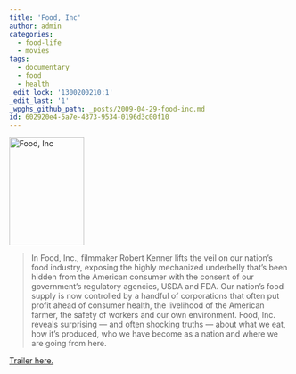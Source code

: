 ```yaml
---
title: 'Food, Inc'
author: admin
categories:
  - food-life
  - movies
tags:
  - documentary
  - food
  - health
_edit_lock: '1300200210:1'
_edit_last: '1'
_wpghs_github_path: _posts/2009-04-29-food-inc.md
id: 602920e4-5a7e-4373-9534-0196d3c00f10
---
```

<p><img src="https://chrisenns.com/wp-content/uploads/2009/04/foodinc_200904171457jpg1.jpeg" alt="Food, Inc" title="Food, Inc" width="134" height="193" class="aligncenter size-full wp-image-1607" /></p>
<blockquote><p>In Food, Inc., filmmaker Robert Kenner lifts the veil on our nation’s food industry, exposing the highly mechanized underbelly that’s been hidden from the American consumer with the consent of our government’s regulatory agencies, USDA and FDA. Our nation’s food supply is now controlled by a handful of corporations that often put profit ahead of consumer health, the livelihood of the American farmer, the safety of workers and our own environment. Food, Inc. reveals surprising — and often shocking truths — about what we eat, how it’s produced, who we have become as a nation and where we are going from here.</p></blockquote>
<p><a href="http://www.apple.com/trailers/magnolia/foodinc/">Trailer here.</a></p>
